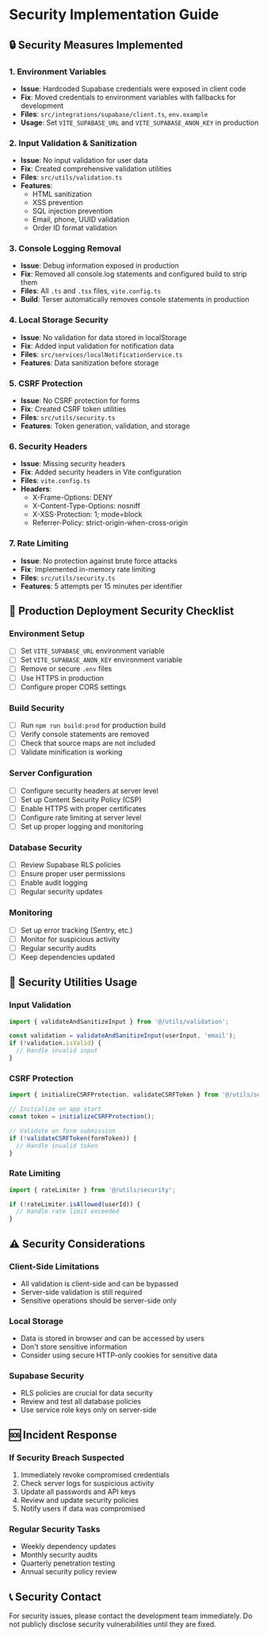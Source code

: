 # Security Implementation Guide

## 🔒 Security Measures Implemented

### 1. Environment Variables
- **Issue**: Hardcoded Supabase credentials were exposed in client code
- **Fix**: Moved credentials to environment variables with fallbacks for development
- **Files**: `src/integrations/supabase/client.ts`, `env.example`
- **Usage**: Set `VITE_SUPABASE_URL` and `VITE_SUPABASE_ANON_KEY` in production

### 2. Input Validation & Sanitization
- **Issue**: No input validation for user data
- **Fix**: Created comprehensive validation utilities
- **Files**: `src/utils/validation.ts`
- **Features**:
  - HTML sanitization
  - XSS prevention
  - SQL injection prevention
  - Email, phone, UUID validation
  - Order ID format validation

### 3. Console Logging Removal
- **Issue**: Debug information exposed in production
- **Fix**: Removed all console.log statements and configured build to strip them
- **Files**: All `.ts` and `.tsx` files, `vite.config.ts`
- **Build**: Terser automatically removes console statements in production

### 4. Local Storage Security
- **Issue**: No validation for data stored in localStorage
- **Fix**: Added input validation for notification data
- **Files**: `src/services/localNotificationService.ts`
- **Features**: Data sanitization before storage

### 5. CSRF Protection
- **Issue**: No CSRF protection for forms
- **Fix**: Created CSRF token utilities
- **Files**: `src/utils/security.ts`
- **Features**: Token generation, validation, and storage

### 6. Security Headers
- **Issue**: Missing security headers
- **Fix**: Added security headers in Vite configuration
- **Files**: `vite.config.ts`
- **Headers**:
  - X-Frame-Options: DENY
  - X-Content-Type-Options: nosniff
  - X-XSS-Protection: 1; mode=block
  - Referrer-Policy: strict-origin-when-cross-origin

### 7. Rate Limiting
- **Issue**: No protection against brute force attacks
- **Fix**: Implemented in-memory rate limiting
- **Files**: `src/utils/security.ts`
- **Features**: 5 attempts per 15 minutes per identifier

## 🚀 Production Deployment Security Checklist

### Environment Setup
- [ ] Set `VITE_SUPABASE_URL` environment variable
- [ ] Set `VITE_SUPABASE_ANON_KEY` environment variable
- [ ] Remove or secure `.env` files
- [ ] Use HTTPS in production
- [ ] Configure proper CORS settings

### Build Security
- [ ] Run `npm run build:prod` for production build
- [ ] Verify console statements are removed
- [ ] Check that source maps are not included
- [ ] Validate minification is working

### Server Configuration
- [ ] Configure security headers at server level
- [ ] Set up Content Security Policy (CSP)
- [ ] Enable HTTPS with proper certificates
- [ ] Configure rate limiting at server level
- [ ] Set up proper logging and monitoring

### Database Security
- [ ] Review Supabase RLS policies
- [ ] Ensure proper user permissions
- [ ] Enable audit logging
- [ ] Regular security updates

### Monitoring
- [ ] Set up error tracking (Sentry, etc.)
- [ ] Monitor for suspicious activity
- [ ] Regular security audits
- [ ] Keep dependencies updated

## 🔧 Security Utilities Usage

### Input Validation
```typescript
import { validateAndSanitizeInput } from '@/utils/validation';

const validation = validateAndSanitizeInput(userInput, 'email');
if (!validation.isValid) {
  // Handle invalid input
}
```

### CSRF Protection
```typescript
import { initializeCSRFProtection, validateCSRFToken } from '@/utils/security';

// Initialize on app start
const token = initializeCSRFProtection();

// Validate on form submission
if (!validateCSRFToken(formToken)) {
  // Handle invalid token
}
```

### Rate Limiting
```typescript
import { rateLimiter } from '@/utils/security';

if (!rateLimiter.isAllowed(userId)) {
  // Handle rate limit exceeded
}
```

## ⚠️ Security Considerations

### Client-Side Limitations
- All validation is client-side and can be bypassed
- Server-side validation is still required
- Sensitive operations should be server-side only

### Local Storage
- Data is stored in browser and can be accessed by users
- Don't store sensitive information
- Consider using secure HTTP-only cookies for sensitive data

### Supabase Security
- RLS policies are crucial for data security
- Review and test all database policies
- Use service role keys only on server-side

## 🆘 Incident Response

### If Security Breach Suspected
1. Immediately revoke compromised credentials
2. Check server logs for suspicious activity
3. Update all passwords and API keys
4. Review and update security policies
5. Notify users if data was compromised

### Regular Security Tasks
- Weekly dependency updates
- Monthly security audits
- Quarterly penetration testing
- Annual security policy review

## 📞 Security Contact

For security issues, please contact the development team immediately.
Do not publicly disclose security vulnerabilities until they are fixed.



